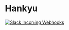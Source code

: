 # Hankyu
[![Slack Incoming Webhooks](https://github.com/tanakadaichi1989/Hankyu/actions/workflows/githubactions.yml/badge.svg?branch=develop&event=push)](https://github.com/tanakadaichi1989/Hankyu/actions/workflows/githubactions.yml)
